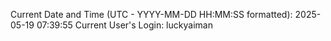 Current Date and Time (UTC - YYYY-MM-DD HH:MM:SS formatted): 2025-05-19 07:39:55
Current User's Login: luckyaiman
